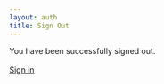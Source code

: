 ```yaml
---
layout: auth
title: Sign Out
---
```


<div class="mdl-card__supporting-text">
    You have been successfully signed out.
</div>

<br>

<div class="mdl-card__actions mdl-card--border">
    <a class="mdl-button mdl-button--accent mdl-js-button mdl-js-ripple-effect" href="{{ site.url }}/auth/sign-in">
        Sign in
    </a>
</div>